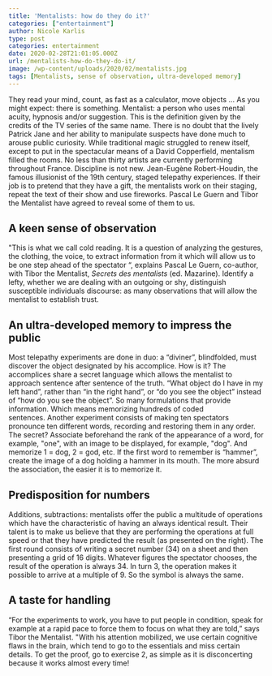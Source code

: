 ```yaml
---
title: 'Mentalists: how do they do it?'
categories: ["entertainment"]
author: Nicole Karlis
type: post
categories: entertainment
date: 2020-02-28T21:01:05.000Z
url: /mentalists-how-do-they-do-it/
image: /wp-content/uploads/2020/02/mentalists.jpg
tags: [Mentalists, sense of observation, ultra-developed memory]
---
```


They read your mind, count, as fast as a calculator, move objects … As you might expect: there is something.
Mentalist: a person who uses mental acuity, hypnosis and/or suggestion. This is the definition given by the credits of the TV series of the same name. There is no doubt that the lively Patrick Jane and her ability to manipulate suspects have done much to arouse public curiosity. While traditional magic struggled to renew itself, except to put in the spectacular means of a David Copperfield, mentalism filled the rooms. No less than thirty artists are currently performing throughout France. Discipline is not new. Jean-Eugène Robert-Houdin, the famous illusionist of the 19th century, staged telepathy experiences. If their job is to pretend that they have a gift, the mentalists work on their staging, repeat the text of their show and use fireworks. Pascal Le Guern and Tibor the Mentalist have agreed to reveal some of them to us.

## A keen sense of observation

"This is what we call cold reading. It is a question of analyzing the gestures, the clothing, the voice, to extract information from it which will allow us to be one step ahead of the spectator “, explains Pascal Le Guern, co-author, with Tibor the Mentalist, _Secrets des mentalists_ (ed. Mazarine). Identify a lefty, whether we are dealing with an outgoing or shy, distinguish susceptible individuals discourse: as many observations that will allow the mentalist to establish trust.

## An ultra-developed memory to impress the public

Most telepathy experiments are done in duo: a “diviner”, blindfolded, must discover the object designated by his accomplice. How is it? The accomplices share a secret language which allows the mentalist to approach sentence after sentence of the truth. “What object do I have in my left hand”, rather than “in the right hand”, or “do you see the object” instead of “how do you see the object”. So many formulations that provide information. Which means memorizing hundreds of coded sentences. Another experiment consists of making ten spectators pronounce ten different words, recording and restoring them in any order. The secret? Associate beforehand the rank of the appearance of a word, for example, "one", with an image to be displayed, for example, "dog". And memorize 1 = dog, 2 = god, etc. If the first word to remember is “hammer”, create the image of a dog holding a hammer in its mouth. The more absurd the association, the easier it is to memorize it.

## Predisposition for numbers

Additions, subtractions: mentalists offer the public a multitude of operations which have the characteristic of having an always identical result. Their talent is to make us believe that they are performing the operations at full speed or that they have predicted the result (as presented on the right). The first round consists of writing a secret number (34) on a sheet and then presenting a grid of 16 digits. Whatever figures the spectator chooses, the result of the operation is always 34. In turn 3, the operation makes it possible to arrive at a multiple of 9. So the symbol is always the same.

## A taste for handling

“For the experiments to work, you have to put people in condition, speak for example at a rapid pace to force them to focus on what they are told,” says Tibor the Mentalist. "With his attention mobilized, we use certain cognitive flaws in the brain, which tend to go to the essentials and miss certain details. To get the proof, go to exercise 2, as simple as it is disconcerting because it works almost every time!
